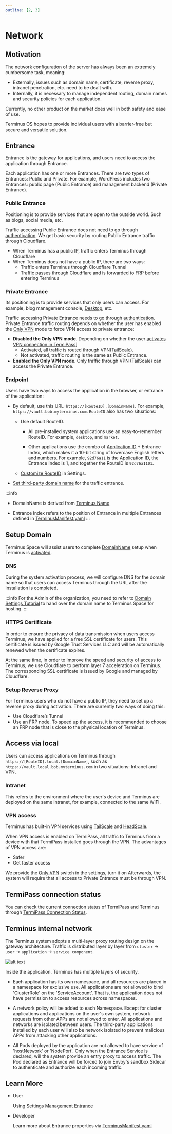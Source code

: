 ```yaml
---
outline: [2, 3]
---
```


# Network

## Motivation

The network configuration of the server has always been an extremely cumbersome task, meaning:

- Externally, issues such as domain name, certificate, reverse proxy, intranet penetration, etc. need to be dealt with.
- Internally, it is necessary to manage independent routing, domain names and security policies for each application.

Currently, no other product on the market does well in both safety and ease of use.

Terminus OS hopes to provide individual users with a barrier-free but secure and versatile solution.

## Entrance

Entrance is the gateway for applications, and users need to access the application through Entrance.

Each application has one or more Entrances. There are two types of Entrances: Public and Private. For example, WordPress includes two Entrances: public page (Public Entrance) and management backend (Private Entrance).

### Public Entrance

Positioning is to provide services that are open to the outside world. Such as blogs, social media, etc.

Traffic accessing Public Entrance does not need to go through [authentication](./account.md#mfa). We get basic security by routing Public Entrance traffic through Cloudflare.

- When Terminus has a public IP, traffic enters Terminus through Cloudflare
- When Terminus does not have a public IP, there are two ways:
  - Traffic enters Terminus through Cloudflare Tunnel
  - Traffic passes through Cloudflare and is forwarded to FRP before entering Terminus

### Private Entrance

Its positioning is to provide services that only users can access. For example, blog management console, [Desktop](../../how-to/terminus/desktop.md), etc.

Traffic accessing Private Entrance needs to go through [authentication](./account.md#mfa). Private Entrance traffic routing depends on whether the user has enabled the [Only VPN](../../how-to/terminus/settings/home.md#forcing-vpn-access-to-private-entrance-only-vpn-mode) mode to force VPN access to private entrance:

- **Disabled the Only VPN mode**. Depending on whether the user [activates VPN connection in TermiPass](../../how-to/termipass/manage-terminus.md#vpn-connection)]
  - Activated, all traffic is routed through VPN(TailScale).
  - Not activated, traffic routing is the same as Public Entrance.
- **Enabled the Only VPN mode**. Only traffic through VPN (TailScale) can access the Private Entrance.

### Endpoint

Users have two ways to access the application in the browser, or entrance of the application:

- By default, use this URL–`https://[RouteID].[DomainName]`. For example, `https://vault.bob.myterminus.com`. `RouteID` also has two situations:

  - Use default RouteID.

    - All pre-installed system applications use an easy-to-remember RouteID. For example, `desktop`, and `market`.

    - Other applications use the combo of [Application ID](./application.md#application-id) + Entrance Index, which makes it a 10-bit string of lowercase English letters and numbers. For example, `92d76a11` is the Application ID, the Entrance Index is 1, and together the RouteID is `92d76a1101`.

  - [Customize RouteID](../../how-to/terminus/settings/application.md#custom-routeid) in Settings.

- [Set third-party domain name](../../how-to/terminus/settings/application.md#custom-domain) for the traffic entrance. 

:::info
- DomainName is derived from [Terminus Name](../snowinning/terminus-name.md#domainname)

- Entrance Index refers to the position of Entrance in multiple Entrances defined in [TerminusManifest.yaml](../../developer/develop/package/manifest.md)
:::

## Setup Domain

Terminus Space will assist users to complete [DomainName](../snowinning/terminus-name.md#domainname) setup when Terminus is [activated](../../how-to/terminus/setup/wizard.md).

### DNS

During the system activation process, we will configure DNS for the domain name so that users can access Terminus through the URL after the installation is completed.

:::info
For the Admin of the organization, you need to refer to [Domain Settings Tutorial](../../how-to/space/domain/index.md) to hand over the domain name to Terminus Space for hosting.
:::

### HTTPS Certificate

In order to ensure the privacy of data transmission when users access Terminus, we have applied for a free SSL certificate for users. This certificate is issued by Google Trust Services LLC and will be automatically renewed when the certificate expires.

At the same time, in order to improve the speed and security of access to Terminus, we use Cloudflare to perform layer 7 acceleration on Terminus. The corresponding SSL certificate is issued by Google and managed by Cloudflare.

### Setup Reverse Proxy

For Terminus users who do not have a public IP, they need to set up a reverse proxy during activation. There are currently two ways of doing this:

- Use Cloudflare’s Tunnel
- Use an FRP node. To speed up the access, it is recommended to choose an FRP node that is close to the physical location of Terminus.

## Access via local

Users can access applications on Terminus through `https://[RouteID].local.[DomainName]`, such as `https://vault.local.bob.myterminus.com` in two situations: Intranet and VPN.

### Intranet

This refers to the environment where the user's device and Terminus are deployed on the same intranet, for example, connected to the same WIFI.

### VPN access

Terminus has built-in VPN services using [TailScale](https://tailscale.com/) and [HeadScale](https://headscale.net/).

When VPN access is enabled on TermiPass, all traffic to Terminus from a device with that TermiPass installed goes through the VPN. The advantages of VPN access are:

- Safer
- Get faster access

We provide the [Only VPN](../../how-to/terminus/settings/home.md#forcing-vpn-access-to-private-entrance-only-vpn-mode) switch in the settings, turn it on Afterwards, the system will require that all access to Private Entrance must be through VPN.

## TermiPass connection status

You can check the current connection status of TermiPass and Terminus through [TermiPass Connection Status](../../how-to/termipass/manage-terminus.md#connection-status).

## Terminus internal network

The Terminus system adopts a multi-layer proxy routing design on the gateway architecture. Traffic is distributed layer by layer from `cluster` -> `user` -> `application` -> `service component`.

![alt text](/images/overview/terminus/image4.jpeg)

Inside the application. Terminus has multiple layers of security.

- Each application has its own namespace, and all resources are placed in a namespace for exclusive use. All applications are not allowed to bind 'ClusterRole' on the 'ServiceAccount'. That is, the application does not have permission to access resources across namespaces.

- A network policy will be added to each Namespace. Except for cluster applications and applications on the user's own system, network requests from other APPs are not allowed to enter. All applications and networks are isolated between users. The third-party applications installed by each user will also be network isolated to prevent malicious APPs from attacking other applications.

- All Pods deployed by the application are not allowed to have service of 'hostNetwork' or 'NodePort'. Only when the Entrance Service is declared, will the system provide an entry proxy to access traffic. The Pod declared as Entrance will be forced to join Envoy's sandbox Sidecar to authenticate and authorize each incoming traffic.

## Learn More

- User

  Using Settings [Management Entrance](../../how-to/terminus/settings/application.md)

- Developer

  Learn more about Entrance properties via [TerminusManifest.yaml](../../developer/develop/package/manifest.md#entrances)
